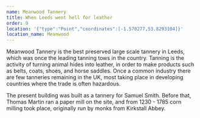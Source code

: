 ```yaml
---
name: Meanwood Tannery
title: When Leeds went hell for leather
order: 9
location: '{"type":"Point","coordinates":[-1.570277,53.8293104]}'
location_name: Meanwood
---
```

Meanwood Tannery is the best preserved large scale tannery in Leeds, which was once the leading tanning tows in the country. Tanning is the activity of turning animal hides into leather, in order to make products such as belts, coats, shoes, and horse saddles. Once a common industry there are few tanneries remaining in the UK, most taking place in developing countries where the trade is often hazardous.

The present building was built as a tannery for Samuel Smith. Before that, Thomas Martin ran a paper mill on the site, and from 1230 - 1785 corn milling took place, originally run by monks from Kirkstall Abbey.
